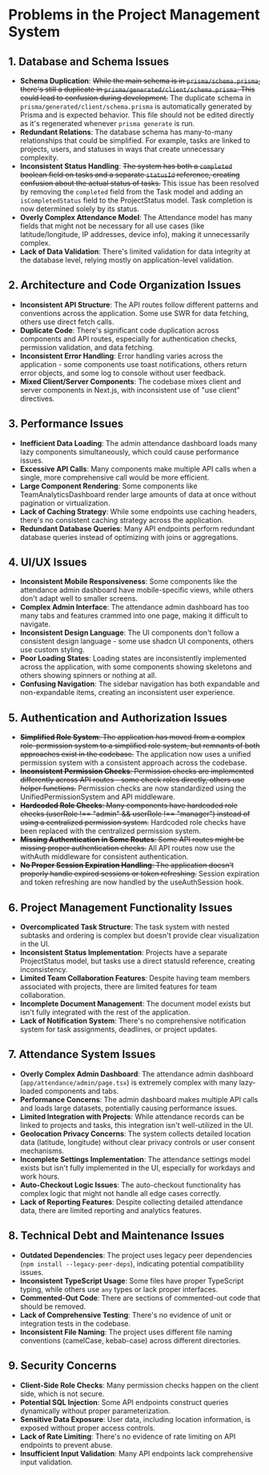 # Problems in the Project Management System

## 1. Database and Schema Issues

- **Schema Duplication**: ~~While the main schema is in `prisma/schema.prisma`, there's still a duplicate in `prisma/generated/client/schema.prisma`. This could lead to confusion during development.~~ The duplicate schema in `prisma/generated/client/schema.prisma` is automatically generated by Prisma and is expected behavior. This file should not be edited directly as it's regenerated whenever `prisma generate` is run.
- **Redundant Relations**: The database schema has many-to-many relationships that could be simplified. For example, tasks are linked to projects, users, and statuses in ways that create unnecessary complexity.
- **Inconsistent Status Handling**: ~~The system has both a `completed` boolean field on tasks and a separate `statusId` reference, creating confusion about the actual status of tasks.~~ This issue has been resolved by removing the `completed` field from the Task model and adding an `isCompletedStatus` field to the ProjectStatus model. Task completion is now determined solely by its status.
- **Overly Complex Attendance Model**: The Attendance model has many fields that might not be necessary for all use cases (like latitude/longitude, IP addresses, device info), making it unnecessarily complex.
- **Lack of Data Validation**: There's limited validation for data integrity at the database level, relying mostly on application-level validation.

## 2. Architecture and Code Organization Issues

- **Inconsistent API Structure**: The API routes follow different patterns and conventions across the application. Some use SWR for data fetching, others use direct fetch calls.
- **Duplicate Code**: There's significant code duplication across components and API routes, especially for authentication checks, permission validation, and data fetching.
- **Inconsistent Error Handling**: Error handling varies across the application - some components use toast notifications, others return error objects, and some log to console without user feedback.
- **Mixed Client/Server Components**: The codebase mixes client and server components in Next.js, with inconsistent use of "use client" directives.

## 3. Performance Issues

- **Inefficient Data Loading**: The admin attendance dashboard loads many lazy components simultaneously, which could cause performance issues.
- **Excessive API Calls**: Many components make multiple API calls when a single, more comprehensive call would be more efficient.
- **Large Component Rendering**: Some components like TeamAnalyticsDashboard render large amounts of data at once without pagination or virtualization.
- **Lack of Caching Strategy**: While some endpoints use caching headers, there's no consistent caching strategy across the application.
- **Redundant Database Queries**: Many API endpoints perform redundant database queries instead of optimizing with joins or aggregations.

## 4. UI/UX Issues

- **Inconsistent Mobile Responsiveness**: Some components like the attendance admin dashboard have mobile-specific views, while others don't adapt well to smaller screens.
- **Complex Admin Interface**: The attendance admin dashboard has too many tabs and features crammed into one page, making it difficult to navigate.
- **Inconsistent Design Language**: The UI components don't follow a consistent design language - some use shadcn UI components, others use custom styling.
- **Poor Loading States**: Loading states are inconsistently implemented across the application, with some components showing skeletons and others showing spinners or nothing at all.
- **Confusing Navigation**: The sidebar navigation has both expandable and non-expandable items, creating an inconsistent user experience.

## 5. Authentication and Authorization Issues

- ~~**Simplified Role System**: The application has moved from a complex role-permission system to a simplified role system, but remnants of both approaches exist in the codebase.~~ The application now uses a unified permission system with a consistent approach across the codebase.
- ~~**Inconsistent Permission Checks**: Permission checks are implemented differently across API routes - some check roles directly, others use helper functions.~~ Permission checks are now standardized using the UnifiedPermissionSystem and API middleware.
- ~~**Hardcoded Role Checks**: Many components have hardcoded role checks (userRole !== "admin" && userRole !== "manager") instead of using a centralized permission system.~~ Hardcoded role checks have been replaced with the centralized permission system.
- ~~**Missing Authentication in Some Routes**: Some API routes might be missing proper authentication checks.~~ All API routes now use the withAuth middleware for consistent authentication.
- ~~**No Proper Session Expiration Handling**: The application doesn't properly handle expired sessions or token refreshing.~~ Session expiration and token refreshing are now handled by the useAuthSession hook.

## 6. Project Management Functionality Issues

- **Overcomplicated Task Structure**: The task system with nested subtasks and ordering is complex but doesn't provide clear visualization in the UI.
- **Inconsistent Status Implementation**: Projects have a separate ProjectStatus model, but tasks use a direct statusId reference, creating inconsistency.
- **Limited Team Collaboration Features**: Despite having team members associated with projects, there are limited features for team collaboration.
- **Incomplete Document Management**: The document model exists but isn't fully integrated with the rest of the application.
- **Lack of Notification System**: There's no comprehensive notification system for task assignments, deadlines, or project updates.

## 7. Attendance System Issues

- **Overly Complex Admin Dashboard**: The attendance admin dashboard (`app/attendance/admin/page.tsx`) is extremely complex with many lazy-loaded components and tabs.
- **Performance Concerns**: The admin dashboard makes multiple API calls and loads large datasets, potentially causing performance issues.
- **Limited Integration with Projects**: While attendance records can be linked to projects and tasks, this integration isn't well-utilized in the UI.
- **Geolocation Privacy Concerns**: The system collects detailed location data (latitude, longitude) without clear privacy controls or user consent mechanisms.
- **Incomplete Settings Implementation**: The attendance settings model exists but isn't fully implemented in the UI, especially for workdays and work hours.
- **Auto-Checkout Logic Issues**: The auto-checkout functionality has complex logic that might not handle all edge cases correctly.
- **Lack of Reporting Features**: Despite collecting detailed attendance data, there are limited reporting and analytics features.

## 8. Technical Debt and Maintenance Issues

- **Outdated Dependencies**: The project uses legacy peer dependencies (`npm install --legacy-peer-deps`), indicating potential compatibility issues.
- **Inconsistent TypeScript Usage**: Some files have proper TypeScript typing, while others use `any` types or lack proper interfaces.
- **Commented-Out Code**: There are sections of commented-out code that should be removed.
- **Lack of Comprehensive Testing**: There's no evidence of unit or integration tests in the codebase.
- **Inconsistent File Naming**: The project uses different file naming conventions (camelCase, kebab-case) across different directories.

## 9. Security Concerns

- **Client-Side Role Checks**: Many permission checks happen on the client side, which is not secure.
- **Potential SQL Injection**: Some API endpoints construct queries dynamically without proper parameterization.
- **Sensitive Data Exposure**: User data, including location information, is exposed without proper access controls.
- **Lack of Rate Limiting**: There's no evidence of rate limiting on API endpoints to prevent abuse.
- **Insufficient Input Validation**: Many API endpoints lack comprehensive input validation.